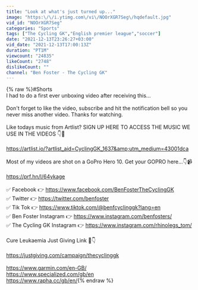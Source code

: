 ```yaml
---
title: "Look at what's just turned up..."
image: "https:\/\/i.ytimg.com\/vi\/NOOrXGR7Seg\/hqdefault.jpg"
vid_id: "NOOrXGR7Seg"
categories: "Sports"
tags: ["The Cycling GK","English premier league","soccer"]
date: "2021-12-13T23:26:27+03:00"
vid_date: "2021-12-13T17:00:13Z"
duration: "PT1M"
viewcount: "24835"
likeCount: "2748"
dislikeCount: ""
channel: "Ben Foster - The Cycling GK"
---
```

{% raw %}#Shorts<br />I had to do a first ever unboxing video after receiving this...<br /><br />Don't forget to like the video, subscribe and hit the notification bell so you never miss another video. Thanks for watching.<br /><br />Like todays music from Artlist?   SIGN UP HERE TO ACCESS THE MUSIC WE USE IN THE VIDEOS 👇🎵<br /><br /><a rel="nofollow" target="blank" href="https://artlist.io/?artlist_aid=CyclingGK_1637&amp;utm_medium=43001dca">https://artlist.io/?artlist_aid=CyclingGK_1637&amp;utm_medium=43001dca</a><br /><br />Most of my videos are shot on a GoPro Hero 10. Get your GOPRO here...👇📹<br /><br /><a rel="nofollow" target="blank" href="https://prf.hn/l/64ykage">https://prf.hn/l/64ykage</a><br /><br />✅ Facebook 👉 <a rel="nofollow" target="blank" href="https://www.facebook.com/BenFosterTheCyclingGK">https://www.facebook.com/BenFosterTheCyclingGK</a><br />✅ Twitter 👉  <a rel="nofollow" target="blank" href="https://twitter.com/benfoster">https://twitter.com/benfoster</a><br />✅ Tik Tok 👉 <a rel="nofollow" target="blank" href="https://www.tiktok.com/@benfcyclinggk?lang=en">https://www.tiktok.com/@benfcyclinggk?lang=en</a><br />✅ Ben Foster Instagram 👉  <a rel="nofollow" target="blank" href="https://www.instagram.com/benfosters/">https://www.instagram.com/benfosters/</a><br />✅ The Cycling GK  Instagram  👉  <a rel="nofollow" target="blank" href="https://www.instagram.com/rhinolegs_tom/">https://www.instagram.com/rhinolegs_tom/</a><br /><br />Cure Leukaemia Just Giving Link 🔗👇<br /><br /><a rel="nofollow" target="blank" href="https://justgiving.com/campaign/thecyclinggk">https://justgiving.com/campaign/thecyclinggk</a><br /><br /><a rel="nofollow" target="blank" href="https://www.garmin.com/en-GB/">https://www.garmin.com/en-GB/</a><br /><a rel="nofollow" target="blank" href="https://www.specialized.com/gb/en">https://www.specialized.com/gb/en</a><br /><a rel="nofollow" target="blank" href="https://www.rapha.cc/gb/en/">https://www.rapha.cc/gb/en/</a>{% endraw %}
